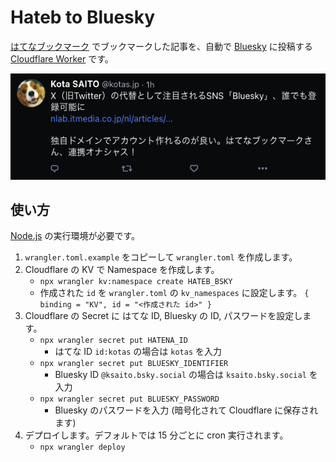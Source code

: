 # Hateb to Bluesky

[はてなブックマーク](https://b.hatena.ne.jp/) でブックマークした記事を、自動で [Bluesky](https://bsky.app/) に投稿する [Cloudflare Worker](https://www.cloudflare.com/ja-jp/developer-platform/workers/) です。

![Screenshot](./screenshot.png)

## 使い方

[Node.js](https://nodejs.org/) の実行環境が必要です。

1. `wrangler.toml.example` をコピーして `wrangler.toml` を作成します。
2. Cloudflare の KV で Namespace を作成します。
    - `npx wrangler kv:namespace create HATEB_BSKY`
    - 作成された `id` を `wrangler.toml` の `kv_namespaces` に設定します。
    `{ binding = "KV", id = "<作成された id>" }`
3. Cloudflare の Secret に はてな ID, Bluesky の ID, パスワードを設定します。
    - `npx wrangler secret put HATENA_ID`
        - はてな ID `id:kotas` の場合は `kotas` を入力
    - `npx wrangler secret put BLUESKY_IDENTIFIER`
        - Bluesky ID `@ksaito.bsky.social` の場合は `ksaito.bsky.social` を入力
    - `npx wrangler secret put BLUESKY_PASSWORD`
        - Bluesky のパスワードを入力 (暗号化されて Cloudflare に保存されます)
4. デプロイします。デフォルトでは 15 分ごとに cron 実行されます。
    - `npx wrangler deploy`
